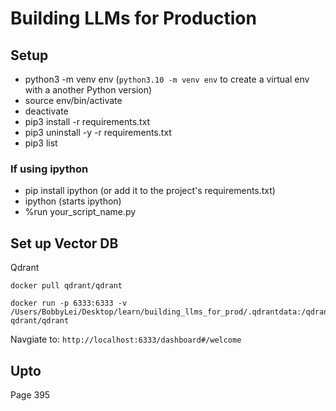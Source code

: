 # Building LLMs for Production

## Setup
* python3 -m venv env (`python3.10 -m venv env` to create a virtual env with a another Python version)
* source env/bin/activate
* deactivate
* pip3 install -r requirements.txt
* pip3 uninstall -y -r requirements.txt
* pip3 list

### If using ipython
* pip install ipython (or add it to the project's requirements.txt)
* ipython (starts ipython)
* %run your_script_name.py

## Set up Vector DB
Qdrant
```
docker pull qdrant/qdrant

docker run -p 6333:6333 -v /Users/BobbyLei/Desktop/learn/building_llms_for_prod/.qdrantdata:/qdrant/storage qdrant/qdrant
```

Navgiate to: `http://localhost:6333/dashboard#/welcome`

## Upto
Page 395
